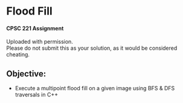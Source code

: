 # Flood Fill
#### CPSC 221 Assignment  
Uploaded with permission.  
Please do not submit this as your solution, as it would be considered cheating.  
  
## Objective:  
- Execute a multipoint flood fill on a given image using BFS & DFS traversals in C++


